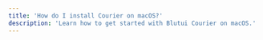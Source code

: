 ```yaml
---
title: 'How do I install Courier on macOS?'
description: 'Learn how to get started with Blutui Courier on macOS.'
---
```

